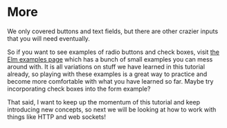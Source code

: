 # More

We only covered buttons and text fields, but there are other crazier inputs that you will need eventually.

So if you want to see examples of radio buttons and check boxes, visit [the Elm examples page](http://elm-lang.org/examples) which has a bunch of small examples you can mess around with. It is all variations on stuff we have learned in this tutorial already, so playing with these examples is a great way to practice and become more comfortable with what you have learned so far. Maybe try incorporating check boxes into the form example?

That said, I want to keep up the momentum of this tutorial and keep introducing new concepts, so next we will be looking at how to work with things like HTTP and web sockets!